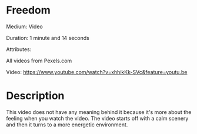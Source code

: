 # Freedom
Medium: Video


Duration: 1 minute and 14 seconds


Attributes: 

All videos from Pexels.com

Video: https://www.youtube.com/watch?v=xhhikKk-SVc&feature=youtu.be

# Description

This video does not have any meaning behind it because it's more about the feeling when you watch the video. The video starts off with a calm 
scenery and then it turns to a more energetic environment. 
